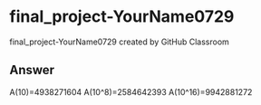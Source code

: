 # final_project-YourName0729
final_project-YourName0729 created by GitHub Classroom

## Answer
A(10)=4938271604
A(10^8)=2584642393
A(10^16)=9942881272
